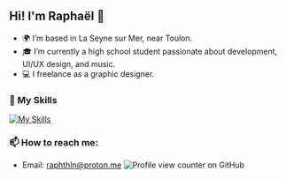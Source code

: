 ## Hi! I'm Raphaël 👋

- 🌍 I’m based in La Seyne sur Mer, near Toulon.
- 🎓 I’m currently a high school student passionate about development, UI/UX design, and music.
- 💻 I freelance as a graphic designer.
### 📝 My Skills
[![My Skills](https://skillicons.dev/icons?i=ableton,ae,blender,discord,figma,vscode,windows,xd&theme=light)](https://skillicons.dev)
  
### 📫 How to reach me:
- Email: [raphthln@proton.me](mailto:raphthln@proton.me)
![Profile view counter on GitHub](https://komarev.com/ghpvc/?username=raphthln)

